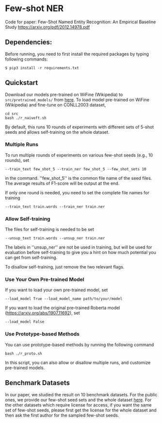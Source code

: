 # Few-shot NER
Code for paper: Few-Shot Named Entity Recognition: An Empirical Baseline Study
https://arxiv.org/pdf/2012.14978.pdf

## Dependencies:

Before running, you need to first install the required packages by typing following commands:

```
$ pip3 install -r requirements.txt
```

## Quickstart

Download our models pre-trained on WiFine (Wikipedia) to ```src/pretrained_models/``` from [here](https://drive.google.com/drive/folders/1IkilP648x2aGVY1odo_NEDt7stTT5Z1H?usp=sharing).
To load model pre-trained on WiFine (Wikipedia) and fine-tune on CONLL2003 dataset, 
```
cd src
bash ./r_naiveft.sh
```
By default, this runs 10 rounds of experiments with different sets of 5-shot seeds and allows self-training on the whole dataset.

### Multiple Runs

To run multiple rounds of experiments on various few-shot seeds (e.g., 10 rounds), set
```
--train_text few_shot_5 --train_ner few_shot_5 --few_shot_sets 10
```
in the command. ''few_shot_5'' is the common file name of the seed files. The average results of F1-score will be output at the end.

If only one round is needed, you need to set the complete file names for training 
```
--train_text train.words --train_ner train.ner 
```

### Allow Self-training

The files for self-training is needed to be set
```
--unsup_text train.words --unsup_ner train.ner
```
The labels in ''unsup_ner'' are not be used in training, but will be used for evaluation before self-training to give you a hint on how much potential you can get from self-training.

To disallow self-training, just remove the two relevant flags.

### Use Your Own Pre-trained Model

If you want to load your own pre-trained model, set
```
--load_model True --load_model_name path/to/your/model
```
If you want to load the original pre-trained Roberta model (https://arxiv.org/abs/1907.11692), set
```
--load_model False
```

### Use Prototype-based Methods

You can use prototype-based methods by running the following command
```
bash ./r_proto.sh
```
In this script, you can also allow or disallow multiple runs, and customize pre-trained models.

## Benchmark Datasets

In our paper, we studied the result on 10 benchmark datasets. For the public ones, we provide our few-shot seed sets and the whole dataset [here](https://drive.google.com/drive/folders/1CUTXJzhV1FvLjhA-gQtsofr7JBCEfP-A?usp=sharing). For the other datasets which require license for access, if you want the same set of few-shot seeds, please first get the license for the whole dataset and then ask the first author for the sampled few-shot seeds.
